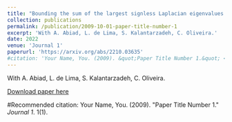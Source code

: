 ```yaml
---
title: "Bounding the sum of the largest signless Laplacian eigenvalues of a graph"
collection: publications
permalink: /publication/2009-10-01-paper-title-number-1
excerpt: 'With A. Abiad, L. de Lima, S. Kalantarzadeh, C. Oliveira.'
date: 2022
venue: 'Journal 1'
paperurl: 'https://arxiv.org/abs/2210.03635'
#citation: 'Your Name, You. (2009). &quot;Paper Title Number 1.&quot; <i>Journal 1</i>. 1(1).'
---
```

With A. Abiad, L. de Lima, S. Kalantarzadeh, C. Oliveira.

[Download paper here](https://arxiv.org/abs/2210.03635)

#Recommended citation: Your Name, You. (2009). "Paper Title Number 1." <i>Journal 1</i>. 1(1).

